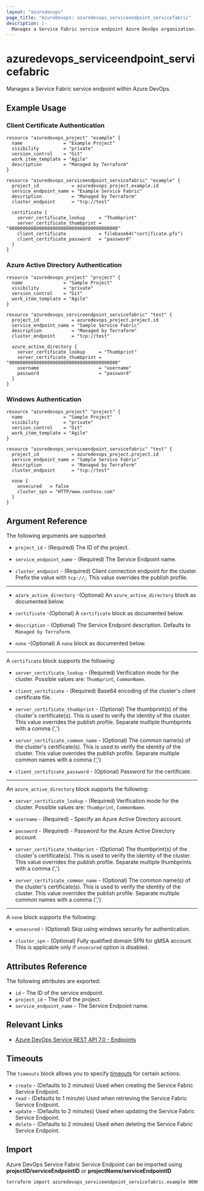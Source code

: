 ```yaml
---
layout: "azuredevops"
page_title: "AzureDevops: azuredevops_serviceendpoint_servicefabric"
description: |-
  Manages a Service Fabric service endpoint Azure DevOps organization.
---
```


# azuredevops_serviceendpoint_servicefabric

Manages a Service Fabric service endpoint within Azure DevOps.

## Example Usage

### Client Certificate Authentication

```hcl
resource "azuredevops_project" "example" {
  name               = "Example Project"
  visibility         = "private"
  version_control    = "Git"
  work_item_template = "Agile"
  description        = "Managed by Terraform"
}

resource "azuredevops_serviceendpoint_servicefabric" "example" {
  project_id            = azuredevops_project.example.id
  service_endpoint_name = "Example Service Fabric"
  description           = "Managed by Terraform"
  cluster_endpoint      = "tcp://test"

  certificate {
    server_certificate_lookup     = "Thumbprint"
    server_certificate_thumbprint = "0000000000000000000000000000000000000000"
    client_certificate            = filebase64("certificate.pfx")
    client_certificate_password   = "password"
  }
}
```

### Azure Active Directory Authentication

```hcl
resource "azuredevops_project" "project" {
  name               = "Sample Project"
  visibility         = "private"
  version_control    = "Git"
  work_item_template = "Agile"
}

resource "azuredevops_serviceendpoint_servicefabric" "test" {
  project_id            = azuredevops_project.project.id
  service_endpoint_name = "Sample Service Fabric"
  description           = "Managed by Terraform"
  cluster_endpoint      = "tcp://test"

  azure_active_directory {
    server_certificate_lookup     = "Thumbprint"
    server_certificate_thumbprint = "0000000000000000000000000000000000000000"
    username                      = "username"
    password                      = "password"
  }
}
```

### Windows Authentication

```hcl
resource "azuredevops_project" "project" {
  name               = "Sample Project"
  visibility         = "private"
  version_control    = "Git"
  work_item_template = "Agile"
}

resource "azuredevops_serviceendpoint_servicefabric" "test" {
  project_id            = azuredevops_project.project.id
  service_endpoint_name = "Sample Service Fabric"
  description           = "Managed by Terraform"
  cluster_endpoint      = "tcp://test"

  none {
    unsecured   = false
    cluster_spn = "HTTP/www.contoso.com"
  }
}
```

## Argument Reference

The following arguments are supported:

* `project_id` - (Required) The ID of the project.

* `service_endpoint_name` - (Required) The Service Endpoint name.

* `cluster_endpoint` - (Required) Client connection endpoint for the cluster. Prefix the value with `tcp://`;. This value overrides the publish profile.

---

* `azure_active_directory` -(Optional) An `azure_active_directory` block as documented below.

* `certificate` -(Optional) A `certificate` block as documented below.

* `description` - (Optional) The Service Endpoint description. Defaults to `Managed by Terraform`.

* `none` -(Optional) A `none` block as documented below.

---

A `certificate` block supports the following:

* `server_certificate_lookup` - (Required) Verification mode for the cluster. Possible values are: `Thumbprint`, `CommonName`.

* `client_certificate` - (Required) Base64 encoding of the cluster's client certificate file.

* `server_certificate_thumbprint` - (Optional) The thumbprint(s) of the cluster's certificate(s). This is used to verify the identity of the cluster. This value overrides the publish profile. Separate multiple thumbprints with a comma (',')

* `server_certificate_common_name` - (Optional) The common name(s) of the cluster's certificate(s). This is used to verify the identity of the cluster. This value overrides the publish profile. Separate multiple common names with a comma (',')

* `client_certificate_password` - (Optional) Password for the certificate.

---

An `azure_active_directory` block supports the following:

* `server_certificate_lookup` - (Required) Verification mode for the cluster. Possible values are: `Thumbprint`, `CommonName`.

* `username` - (Required) - Specify an Azure Active Directory account.

* `password` - (Required) - Password for the Azure Active Directory account.

* `server_certificate_thumbprint` - (Optional) The thumbprint(s) of the cluster's certificate(s). This is used to verify the identity of the cluster. This value overrides the publish profile. Separate multiple thumbprints with a comma (',')

* `server_certificate_common_name` - (Optional) The common name(s) of the cluster's certificate(s). This is used to verify the identity of the cluster. This value overrides the publish profile. Separate multiple common names with a comma (',')

---

A `none` block supports the following:

* `unsecured` - (Optional) Skip using windows security for authentication.

* `cluster_spn` - (Optional) Fully qualified domain SPN for gMSA account. This is applicable only if `unsecured` option is disabled.

## Attributes Reference

The following attributes are exported:

* `id` - The ID of the service endpoint.
* `project_id` - The ID of the project.
* `service_endpoint_name` - The Service Endpoint name.

## Relevant Links

- [Azure DevOps Service REST API 7.0 - Endpoints](https://docs.microsoft.com/en-us/rest/api/azure/devops/serviceendpoint/endpoints?view=azure-devops-rest-7.0)

## Timeouts

The `timeouts` block allows you to specify [timeouts](https://developer.hashicorp.com/terraform/language/resources/syntax#operation-timeouts) for certain actions:

* `create` - (Defaults to 2 minutes) Used when creating the Service Fabric Service Endpoint.
* `read` - (Defaults to 1 minute) Used when retrieving the Service Fabric Service Endpoint.
* `update` - (Defaults to 2 minutes) Used when updating the Service Fabric Service Endpoint.
* `delete` - (Defaults to 2 minutes) Used when deleting the Service Fabric Service Endpoint.

## Import

Azure DevOps Service Fabric Service Endpoint can be imported using **projectID/serviceEndpointID** or **projectName/serviceEndpointID**

```sh
terraform import azuredevops_serviceendpoint_servicefabric.example 00000000-0000-0000-0000-000000000000/00000000-0000-0000-0000-000000000000
```
